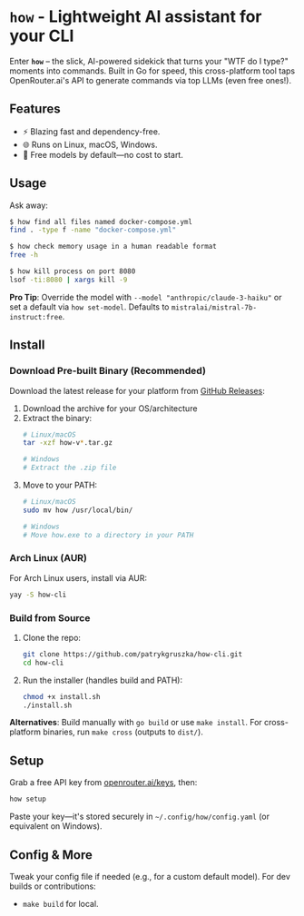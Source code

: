 # `how` - Lightweight AI assistant for your CLI

Enter **`how`** – the slick, AI-powered sidekick that turns your "WTF do I type?" moments into commands. Built in Go for speed, this cross-platform tool taps OpenRouter.ai's API to generate commands via top LLMs (even free ones!).

## Features
- ⚡ Blazing fast and dependency-free.
- 🌐 Runs on Linux, macOS, Windows.
- 💸 Free models by default—no cost to start.

## Usage
Ask away:
```bash
$ how find all files named docker-compose.yml
find . -type f -name "docker-compose.yml"

$ how check memory usage in a human readable format
free -h

$ how kill process on port 8080
lsof -ti:8080 | xargs kill -9
```

**Pro Tip**: Override the model with `--model "anthropic/claude-3-haiku"` or set a default via `how set-model`. Defaults to `mistralai/mistral-7b-instruct:free`.

## Install

### Download Pre-built Binary (Recommended)
Download the latest release for your platform from [GitHub Releases](https://github.com/patrykgruszka/how-cli/releases):

1. Download the archive for your OS/architecture
2. Extract the binary:
   ```bash
   # Linux/macOS
   tar -xzf how-v*.tar.gz
   
   # Windows
   # Extract the .zip file
   ```
3. Move to your PATH:
   ```bash
   # Linux/macOS
   sudo mv how /usr/local/bin/
   
   # Windows
   # Move how.exe to a directory in your PATH
   ```

### Arch Linux (AUR)
For Arch Linux users, install via AUR:
```bash
yay -S how-cli
```

### Build from Source
1. Clone the repo:
   ```bash
   git clone https://github.com/patrykgruszka/how-cli.git
   cd how-cli
   ```
2. Run the installer (handles build and PATH):
   ```bash
   chmod +x install.sh
   ./install.sh
   ```

**Alternatives**: Build manually with `go build` or use `make install`. For cross-platform binaries, run `make cross` (outputs to `dist/`).

## Setup
Grab a free API key from [openrouter.ai/keys](https://openrouter.ai/keys), then:
```bash
how setup
```
Paste your key—it's stored securely in `~/.config/how/config.yaml` (or equivalent on Windows).

## Config & More
Tweak your config file if needed (e.g., for a custom default model). For dev builds or contributions:
- `make build` for local.
